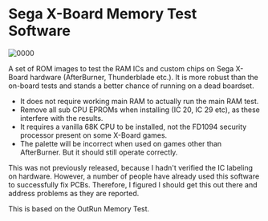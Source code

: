 # Sega X-Board Memory Test Software

![0000](https://user-images.githubusercontent.com/2414449/114413188-a9772900-9ba5-11eb-97b0-c955caf2604f.png)

A set of ROM images to test the RAM ICs and custom chips on Sega X-Board hardware (AfterBurner, Thunderblade etc.). It is more robust than the on-board tests and stands a better chance of running on a dead boardset.

- It does not require working main RAM to actually run the main RAM test.
- Remove all sub CPU EPROMs when installing (IC 20, IC 29 etc), as these interfere with the results.
- It requires a vanilla 68K CPU to be installed, not the FD1094 security processor present on some X-Board games.
- The palette will be incorrect when used on games other than AfterBurner. But it should still operate correctly. 

This was not previously released, because I hadn't verified the IC labeling on hardware. However, a number of people have already used this software to successfully fix PCBs. Therefore, I figured I should get this out there and address problems as they are reported.

This is based on the OutRun Memory Test.
